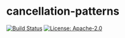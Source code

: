 # cancellation-patterns

[![Build Status](https://github.com/milosgajdos/cancellation-patterns/actions/workflows/ci.yaml/badge.svg?branch=main)](https://github.com/milosgajdos/cancellation-patterns/actions?query=workflow%3ACI)
[![License: Apache-2.0](https://img.shields.io/badge/License-Apache--2.0-blue.svg)](https://opensource.org/licenses/Apache-2.0)
